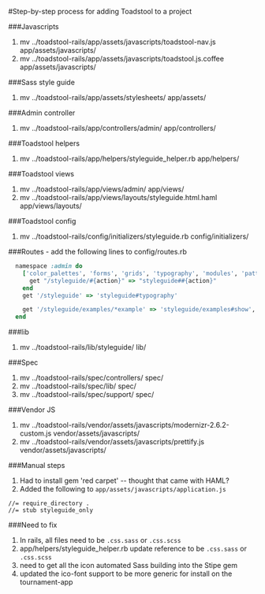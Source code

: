 #Step-by-step process for adding Toadstool to a project

###Javascripts
1. mv ../toadstool-rails/app/assets/javascripts/toadstool-nav.js app/assets/javascripts/
1. mv ../toadstool-rails/app/assets/javascripts/toadstool.js.coffee app/assets/javascripts/

###Sass style guide
1. mv ../toadstool-rails/app/assets/stylesheets/ app/assets/

###Admin controller
1. mv ../toadstool-rails/app/controllers/admin/ app/controllers/

###Toadstool helpers
1. mv ../toadstool-rails/app/helpers/styleguide_helper.rb app/helpers/

###Toadstool views
1. mv ../toadstool-rails/app/views/admin/ app/views/
1. mv ../toadstool-rails/app/views/layouts/styleguide.html.haml app/views/layouts/

###Toadstool config
1. mv ../toadstool-rails/config/initializers/styleguide.rb config/initializers/

###Routes - add the following lines to config/routes.rb
```ruby
  namespace :admin do
    ['color_palettes', 'forms', 'grids', 'typography', 'modules', 'patterns'].each do |action|
      get "/styleguide/#{action}" => "styleguide##{action}"
    end
    get '/styleguide' => 'styleguide#typography'

    get '/styleguide/examples/*example' => 'styleguide/examples#show', as: :styleguide_example
  end
``` 

###lib
1. mv ../toadstool-rails/lib/styleguide/ lib/

###Spec
1. mv ../toadstool-rails/spec/controllers/ spec/
1. mv ../toadstool-rails/spec/lib/ spec/
1. mv ../toadstool-rails/spec/support/ spec/

###Vendor JS
1. mv ../toadstool-rails/vendor/assets/javascripts/modernizr-2.6.2-custom.js vendor/assets/javascripts/
1. mv ../toadstool-rails/vendor/assets/javascripts/prettify.js vendor/assets/javascripts/


###Manual steps
1. Had to install gem 'red carpet' -- thought that came with HAML?
1. Added the following to `app/assets/javascripts/application.js`
```
//= require_directory .
//= stub styleguide_only
```

###Need to fix
1. In rails, all files need to be `.css.sass` or `.css.scss`
1. app/helpers/styleguide_helper.rb update reference to be `.css.sass` or `.css.scss`
1. need to get all the icon automated Sass building into the Stipe gem
1. updated the ico-font support to be more generic for install on the tournament-app 



















